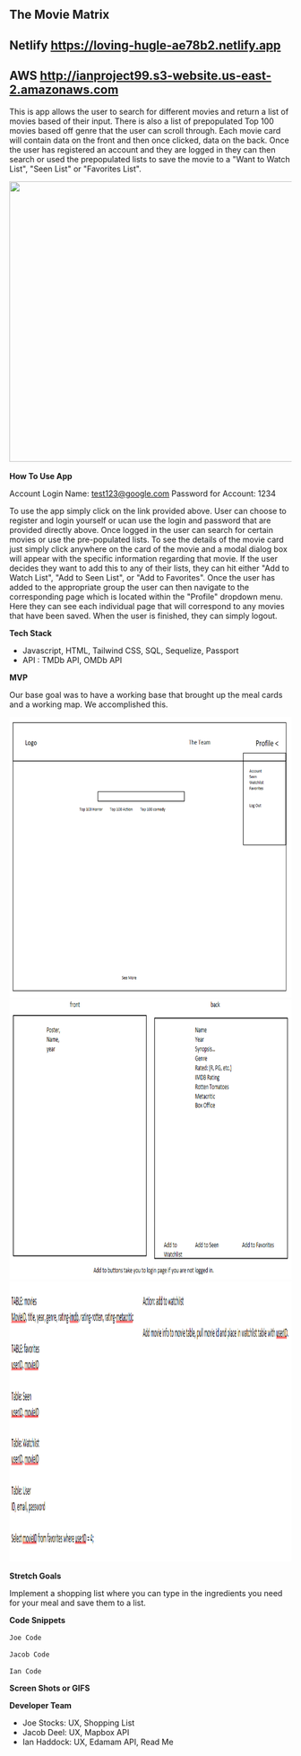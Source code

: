 ## The Movie Matrix 

## Netlify <https://loving-hugle-ae78b2.netlify.app> 

## AWS <http://ianproject99.s3-website.us-east-2.amazonaws.com>


This is app allows the user to search for different movies and return a list of movies based of their input. There is also a list of prepopulated Top 100 movies based off genre that the user can scroll through. Each movie card will contain data on the front and then once clicked, data on the back. Once the user has registered an account and they are logged in they can then search or used the prepopulated lists to save the movie to a "Want to Watch List", "Seen List" or "Favorites List".

<img src="./images/wholepage.png" width="700" height="500">

**How To Use App**

Account Login Name: test123@google.com
Password for Account: 1234

To use the app simply click on the link provided above. User can choose to register and login yourself or ucan use the login and password that are provided directly above. Once logged in the user can search for certain movies or use the pre-populated lists. To see the details of the movie card just simply click anywhere on the card of the movie and a modal dialog box will appear with the specific information regarding that movie. If the user decides they want to add this to any of their lists, they can hit either "Add to Watch List", "Add to Seen List", or "Add to Favorites". Once the user has added to the appropriate group the user can then navigate to the corresponding page which is located within the "Profile" dropdown menu. Here they can see each individual page that will correspond to any movies that have been saved. When the user is finished, they can simply logout. 

**Tech Stack**

- Javascript, HTML, Tailwind CSS, SQL, Sequelize, Passport
- API : TMDb API, OMDb API

**MVP**

Our base goal was to have a working base that brought up the meal cards and a working map.  We accomplished this.

<img src="./public/images/image1.png" width="700" height="500">

<img src="./public/images/cards1.png" width="700" height="500">

<img src="./public/images/table.png" width="700" height="500">

**Stretch Goals**

Implement a shopping list where you can type in the ingredients you need for your meal and save them to a list.

**Code Snippets**

```
Joe Code
```


```
Jacob Code
```


```
Ian Code
```


**Screen Shots or GIFS**




**Developer Team**

- Joe Stocks: UX, Shopping List
- Jacob Deel: UX, Mapbox API
- Ian Haddock: UX, Edamam API, Read Me